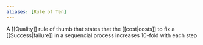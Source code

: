 ```yaml
---
aliases: [Rule of Ten]
---
```


A [[Quality]] rule of thumb that states that the [[cost|costs]] to fix a [[Success|failure]] in a sequencial process increases 10-fold with each step